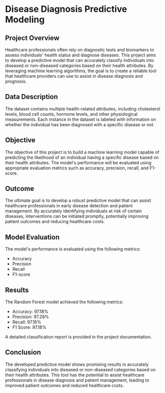 # Disease Diagnosis Predictive Modeling

## Project Overview

Healthcare professionals often rely on diagnostic tests and biomarkers to assess individuals' health status and diagnose diseases. This project aims to develop a predictive model that can accurately classify individuals into diseased or non-diseased categories based on their health attributes. By leveraging machine learning algorithms, the goal is to create a reliable tool that healthcare providers can use to assist in disease diagnosis and prognosis.

## Data Description

The dataset contains multiple health-related attributes, including cholesterol levels, blood cell counts, hormone levels, and other physiological measurements. Each instance in the dataset is labeled with information on whether the individual has been diagnosed with a specific disease or not.

## Objective

The objective of this project is to build a machine learning model capable of predicting the likelihood of an individual having a specific disease based on their health attributes. The model's performance will be evaluated using appropriate evaluation metrics such as accuracy, precision, recall, and F1-score.

## Outcome

The ultimate goal is to develop a robust predictive model that can assist healthcare professionals in early disease detection and patient management. By accurately identifying individuals at risk of certain diseases, interventions can be initiated promptly, potentially improving patient outcomes and reducing healthcare costs.

## Model Evaluation

The model's performance is evaluated using the following metrics:
- Accuracy
- Precision
- Recall
- F1-score

## Results

The Random Forest model achieved the following metrics:
- Accuracy: 97.18%
- Precision: 97.28%
- Recall: 97.18%
- F1 Score: 97.18%

A detailed classification report is provided in the project documentation.

## Conclusion

The developed predictive model shows promising results in accurately classifying individuals into diseased or non-diseased categories based on their health attributes. This tool has the potential to assist healthcare professionals in disease diagnosis and patient management, leading to improved patient outcomes and reduced healthcare costs.

